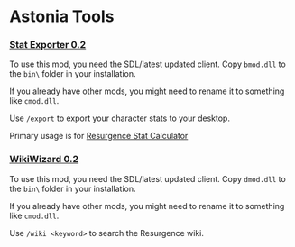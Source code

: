 # Astonia Tools

### [Stat Exporter 0.2](https://github.com/Violet-Vibes/AstoniaTools/releases/download/release/bmod.dll)

To use this mod, you need the SDL/latest updated client. Copy `bmod.dll` to the `bin\` folder in your installation. 

If you already have other mods, you might need to rename it to something like `cmod.dll`.

Use `/export` to export your character stats to your desktop.

Primary usage is for [Resurgence Stat Calculator](https://www.astoniaresurgence.com/downloads/ResurgenceStatCalc.exe)


### [WikiWizard 0.2](https://github.com/Violet-Vibes/AstoniaTools/releases/download/release/dmod.dll)

To use this mod, you need the SDL/latest updated client. Copy `dmod.dll` to the `bin\` folder in your installation. 

If you already have other mods, you might need to rename it to something like `cmod.dll`.

Use `/wiki <keyword>` to search the Resurgence wiki.
